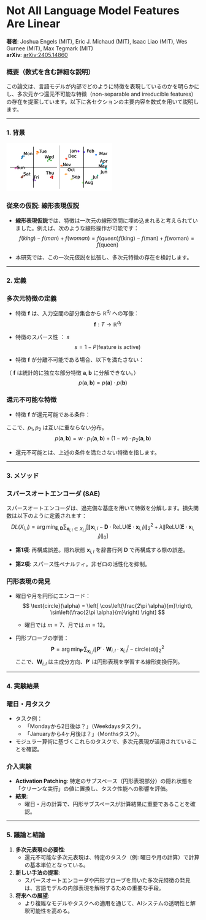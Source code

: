 # Not All Language Model Features Are Linear

**著者**: Joshua Engels (MIT), Eric J. Michaud (MIT), Isaac Liao (MIT), Wes Gurnee (MIT), Max Tegmark (MIT)  
**arXiv**: [arXiv:2405.14860](https://arxiv.org/abs/2405.14860)

### 概要（数式を含む詳細な説明）

この論文は、言語モデルが内部でどのように特徴を表現しているのかを明らかにし、多次元かつ還元不可能な特徴（non-separable and irreducible features）の存在を提案しています。以下に各セクションの主要内容を数式を用いて説明します。

---

### **1. 背景**

![image.png](<image/Not All Language Model Features Are Linear 173821c4096b80559e2ec5a00cd28710/image.png>)

### **従来の仮説: 線形表現仮説**

- **線形表現仮説**では、特徴は一次元の線形空間に埋め込まれると考えられていました。例えば、次のような線形操作が可能です：
    $$
    f(king)−f(man)+f(woman)=f(queen)f(\text{king}) - f(\text{man}) + f(\text{woman}) = f(\text{queen})
    $$
    
- 本研究では、この一次元仮説を拡張し、多次元特徴の存在を検討します。

---

### **2. 定義**

### **多次元特徴の定義**

- 特徴 $\mathbf{f}$ は、入力空間の部分集合から $\mathbb{R}^{d_f}$ への写像：
    $$
    \mathbf{f} : T \to \mathbb{R}^{d_f}
    $$
    
- 特徴のスパース性 ： $s$
    $$
    s = 1 - P(\text{feature is active})
    $$
    
- 特徴 $\mathbf{f}$ が分離不可能である場合、以下を満たさない：

（ $\mathbf{f}$ は統計的に独立な部分特徴 $\mathbf{a}, \mathbf{b}$ に分解できない。）
    $$    
    p(\mathbf{a}, \mathbf{b}) = p(\mathbf{a}) \cdot p(\mathbf{b})
    $$
    
### **還元不可能な特徴**

- 特徴 $\mathbf{f}$ が還元可能である条件：

ここで、$p_1, p_2$ は互いに重ならない分布。
    $$
    p(\mathbf{a}, \mathbf{b}) = w \cdot p_1(\mathbf{a}, \mathbf{b}) + (1-w) \cdot p_2(\mathbf{a}, \mathbf{b})
    $$
    
- 還元不可能とは、上述の条件を満たさない特徴を指します。

---

### **3. メソッド**

### **スパースオートエンコーダ (SAE)**

スパースオートエンコーダは、過完備な基底を用いて特徴を分解します。損失関数は以下のように定義されます：
$$
DL(X_{i,l}) = \arg\min_{\mathbf{E}, \mathbf{D}} \sum_{\mathbf{x}_{i,l} \in X_{i,l}} \left[ \|\mathbf{x}_{i,l} - \mathbf{D} \cdot \text{ReLU}(\mathbf{E} \cdot \mathbf{x}_{i,l})\|_2^2 + \lambda \|\text{ReLU}(\mathbf{E} \cdot \mathbf{x}_{i,l})\|_0 \right]
$$
- **第1項**: 再構成誤差。隠れ状態 $\mathbf{x}_{i,l}$ を辞書行列 $\mathbf{D}$ で再構成する際の誤差。
    
- **第2項**: スパース性ペナルティ。非ゼロの活性化を抑制。

### **円形表現の発見**

- 曜日や月を円形にエンコード：
    $$
    \text{circle}(\alpha) = \left[ \cos\left(\frac{2\pi \alpha}{m}\right), \sin\left(\frac{2\pi \alpha}{m}\right) \right]
    $$
    - 曜日では $m = 7$、月では $m = 12$。
        
- 円形プローブの学習：
    $$
    \mathbf{P} = \arg\min_{\mathbf{P}'} \sum_{\mathbf{x}_{i,l}^j} \|\mathbf{P}' \cdot \mathbf{W}_{i,l} \cdot \mathbf{x}_{i,l}^j - \text{circle}(\alpha)\|_2^2
    $$
    ここで、$\mathbf{W}_{i,l}$ は主成分方向、$\mathbf{P}'$ は円形表現を学習する線形変換行列。
    

---

### **4. 実験結果**

### **曜日・月タスク**

- タスク例：
    - 「Mondayから2日後は？」（Weekdaysタスク）。
    - 「Januaryから4ヶ月後は？」（Monthsタスク）。
- モジュラー算術に基づくこれらのタスクで、多次元表現が活用されていることを確認。

### **介入実験**

- **Activation Patching**:
特定のサブスペース（円形表現部分）の隠れ状態を「クリーンな実行」の値に置換し、タスク性能への影響を評価。
- **結果**:
    - 曜日・月の計算で、円形サブスペースが計算結果に重要であることを確認。

---

### **5. 議論と結論**

1. **多次元表現の必要性**:
    - 還元不可能な多次元表現は、特定のタスク（例: 曜日や月の計算）で計算の基本単位となっている。
2. **新しい手法の提案**:
    - スパースオートエンコーダや円形プローブを用いた多次元特徴の発見は、言語モデルの内部表現を解明するための重要な手段。
3. **将来への展望**:
    - より複雑なモデルやタスクへの適用を通じて、AIシステムの透明性と解釈可能性を高める。